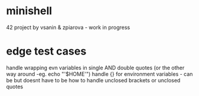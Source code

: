 # minishell

42 project by vsanin & zpiarova - work in progress

# edge test cases
handle wrapping evn variables in single AND double  quotes (or the other way around -eg. echo "'$HOME'")
handle {} for environment variables - can be but doesnt have to be
how to handle unclosed brackets or unclosed quotes 
